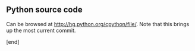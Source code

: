 ## Python source code

Can be browsed at http://hg.python.org/cpython/file/. Note that this brings up the most current commit.

[end]
